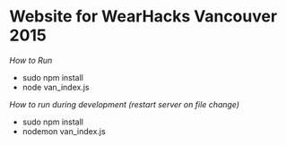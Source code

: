 Website for WearHacks Vancouver 2015
===============

*How to Run*

* sudo npm install
* node van_index.js

*How to run during development (restart server on file change)*

* sudo npm install
* nodemon van_index.js
